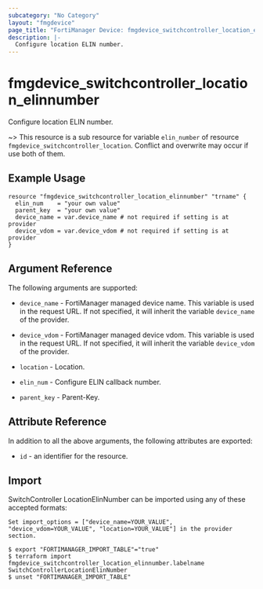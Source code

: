 ```yaml
---
subcategory: "No Category"
layout: "fmgdevice"
page_title: "FortiManager Device: fmgdevice_switchcontroller_location_elinnumber"
description: |-
  Configure location ELIN number.
---
```


# fmgdevice_switchcontroller_location_elinnumber
Configure location ELIN number.

~> This resource is a sub resource for variable `elin_number` of resource `fmgdevice_switchcontroller_location`. Conflict and overwrite may occur if use both of them.



## Example Usage

```hcl
resource "fmgdevice_switchcontroller_location_elinnumber" "trname" {
  elin_num    = "your own value"
  parent_key  = "your own value"
  device_name = var.device_name # not required if setting is at provider
  device_vdom = var.device_vdom # not required if setting is at provider
}
```

## Argument Reference


The following arguments are supported:

* `device_name` - FortiManager managed device name. This variable is used in the request URL. If not specified, it will inherit the variable `device_name` of the provider.
* `device_vdom` - FortiManager managed device vdom. This variable is used in the request URL. If not specified, it will inherit the variable `device_vdom` of the provider.
* `location` - Location.

* `elin_num` - Configure ELIN callback number.
* `parent_key` - Parent-Key.


## Attribute Reference

In addition to all the above arguments, the following attributes are exported:
* `id` - an identifier for the resource.

## Import

SwitchController LocationElinNumber can be imported using any of these accepted formats:
```
Set import_options = ["device_name=YOUR_VALUE", "device_vdom=YOUR_VALUE", "location=YOUR_VALUE"] in the provider section.

$ export "FORTIMANAGER_IMPORT_TABLE"="true"
$ terraform import fmgdevice_switchcontroller_location_elinnumber.labelname SwitchControllerLocationElinNumber
$ unset "FORTIMANAGER_IMPORT_TABLE"
```

